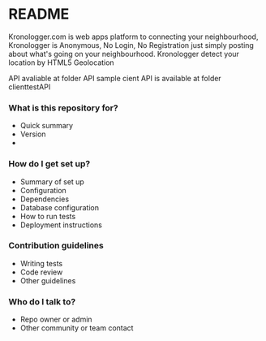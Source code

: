 # README #
Kronologger.com is web apps platform to connecting your neighbourhood,
Kronologger is Anonymous, No Login, No Registration 
just simply posting about what's going on your neighbourhood.
Kronologger detect your location by HTML5 Geolocation


API avaliable at folder API
sample cient API is available at folder clienttestAPI
 



### What is this repository for? ###

* Quick summary
* Version
*

### How do I get set up? ###

* Summary of set up
* Configuration
* Dependencies
* Database configuration
* How to run tests
* Deployment instructions

### Contribution guidelines ###

* Writing tests
* Code review
* Other guidelines

### Who do I talk to? ###

* Repo owner or admin
* Other community or team contact